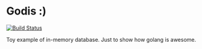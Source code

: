 Godis :)
========
[![Build Status](https://travis-ci.org/sayevsky/godis.svg?branch=master)](https://travis-ci.org/sayevsky/godis.svg?branch=master)

Toy example of in-memory database. Just to show how golang is awesome.
